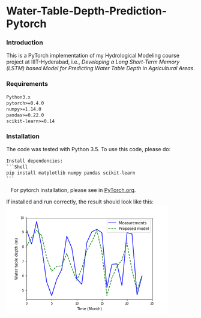 # Water-Table-Depth-Prediction-Pytorch

### Introduction
This is a PyTorch implementation of my Hydrological Modeling course project at IIIT-Hyderabad, i.e., *Developing a Long Short-Term Memory (LSTM) based Model for Predicting Water Table Depth in Agricultural Areas*.

### Requirements
```
Python3.x
pytorch>=0.4.0
numpy>=1.14.0
pandas>=0.22.0
scikit-learn>=0.14
```
### Installation
The code was tested with Python 3.5. To use this code, please do:


	Install dependencies:
    ```Shell
    pip install matplotlib numpy pandas scikit-learn
    ```
    For pytorch installation, please see in [PyTorch.org](https://pytorch.org/).
  


If installed and run correctly, the result should look like this:
![results](results.png)
